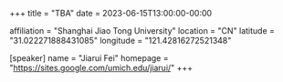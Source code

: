 +++
title = "TBA"
date = 2023-06-15T13:00:00-00:00

affiliation = "Shanghai Jiao Tong University"
location = "CN"
latitude = "31.022271888431085"
longitude = "121.42816272521348"

[speaker]
  name = "Jiarui Fei"
  homepage = "https://sites.google.com/umich.edu/jiarui/"
+++


